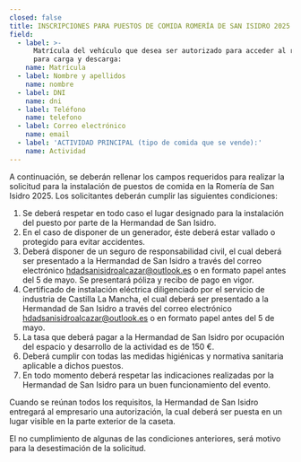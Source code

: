 ```yaml
---
closed: false
title: INSCRIPCIONES PARA PUESTOS DE COMIDA ROMERÍA DE SAN ISIDRO 2025
field:
  - label: >-
      Matrícula del vehículo que desea ser autorizado para acceder al recinto
      para carga y descarga:
    name: Matrícula
  - label: Nombre y apellidos
    name: nombre
  - label: DNI
    name: dni
  - label: Teléfono
    name: telefono
  - label: Correo electrónico
    name: email
  - label: 'ACTIVIDAD PRINCIPAL (tipo de comida que se vende):'
    name: Actividad
---
```


A continuación, se deberán rellenar los campos requeridos para realizar la solicitud para la instalación de puestos de comida en la Romería de San Isidro 2025. Los solicitantes deberán cumplir las siguientes condiciones:

1. Se deberá respetar en todo caso el lugar designado para la instalación del puesto por parte de la Hermandad de San Isidro.
2. En el caso de disponer de un generador, éste deberá estar vallado o protegido para evitar accidentes.
3. Deberá disponer de un seguro de responsabilidad civil, el cual deberá ser presentado a la Hermandad de San Isidro a través del correo electrónico [hdadsanisidroalcazar@outlook.es](mailto:hdadsanisidroalcazar@outlook.es) o en formato papel antes del 5 de mayo. Se presentará póliza y recibo de pago en vigor.
4. Certificado de instalación eléctrica diligenciado por el servicio de industria de Castilla La Mancha, el cual deberá ser presentado a la Hermandad de San Isidro a través del correo electrónico [hdadsanisidroalcazar@outlook.es](mailto:hdadsanisidroalcazar@outlook.es) o en formato papel antes del 5 de mayo.
5. La tasa que deberá pagar a la Hermandad de San Isidro por ocupación del espacio y desarrollo de la actividad es de 150 €.
6. Deberá cumplir con todas las medidas higiénicas y normativa sanitaria aplicable a dichos puestos.
7. En todo momento deberá respetar las indicaciones realizadas por la Hermandad de San Isidro para un buen funcionamiento del evento.

Cuando se reúnan todos los requisitos, la Hermandad de San Isidro entregará al empresario una autorización, la cual deberá ser puesta en un lugar visible en la parte exterior de la caseta.

El no cumplimiento de algunas de las condiciones anteriores, será motivo para la desestimación de la solicitud.
